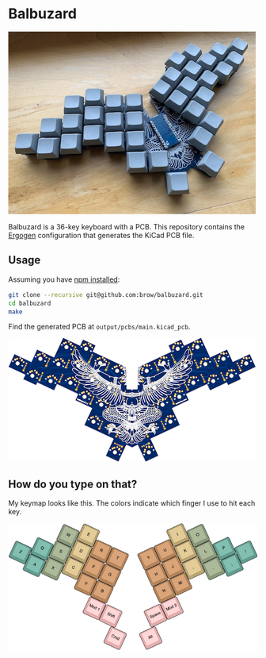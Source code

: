 # Balbuzard

![photo of assembled keyboard](images/assembled.jpg)

Balbuzard is a 36-key keyboard with a PCB. This repository contains the [Ergogen](https://github.com/mrzealot/ergogen) configuration that generates the KiCad PCB file.

## Usage

Assuming you have [npm installed](https://www.npmjs.com/get-npm):

``` sh
git clone --recursive git@github.com:brow/balbuzard.git
cd balbuzard
make
```

Find the generated PCB at `output/pcbs/main.kicad_pcb`.

![pcb thumbnail image](images/pcb.png)

## How do you type on that?

My keymap looks like this. The colors indicate which finger I use to hit each key.

![example keymap](images/layout.png)
